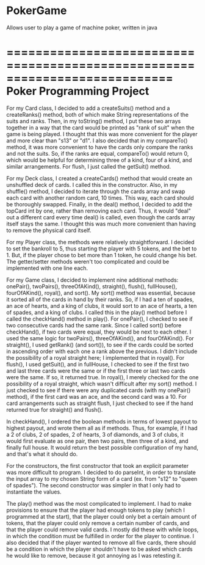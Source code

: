 # PokerGame
Allows user to play a game of machine poker, written in java

===========================================================================
Poker Programming Project
===========================================================================

For my Card class, I decided to add a createSuits() method and a createRanks()
method, both of which make String representations of the suits and ranks. Then,
in my toString() method, I put these two arrays together in a way that the card
would be printed as "rank of suit" when the game is being played. I thought 
that this was more convenient for the player and more clear than "s13" or "d1".
I also decided that in my compareTo() method, it was more convenient to have
the cards only compare the ranks and not the suits. So, if the ranks are equal,
compareTo() would return 0, which would be helpful for determining three of a
kind, four of a kind, and similar arrangements. For flush, I just called the 
getSuit() method.

For my Deck class, I created a createCards() method that would create an
unshuffled deck of cards. I called this in the constructor. Also, in my shuffle()
method, I decided to iterate through the cards array and swap each card with
another random card, 10 times. This way, each card should be thoroughly swapped.
Finally, in the deal() method, I decided to add the topCard int by one, rather
than removing each card. Thus, it would "deal" out a different card every time
deal() is called, even though the cards array itself stays the same. I thought
this was much more convenient than having to remove the physical card itself.

For my Player class, the methods were relatively straightforward. I decided to
set the bankroll to 5, thus starting the player with 5 tokens, and the bet to 1.
But, if the player chose to bet more than 1 token, he could change his bet. The 
getter/setter methods weren't too complicated and could be implemented with one
line each. 

For my Game class, I decided to implement nine additional methods: onePair(), 
twoPairs(), threeOfAKind(), straight(), flush(), fullHouse(), fourOfAKind(), royal(), 
and sort(). My sort() method was essential, because it sorted all of the cards in 
hand by their ranks. So, if I had a ten of spades, an ace of hearts, and a king of 
clubs, it would sort to an ace of hearts, a ten of spades, and a king of clubs. I 
called this in the play() method before I called the checkHand() method in play(). 
For onePair(), I checked to see if two consecutive cards had the same rank. Since I
called sort() before checkHand(), if two cards were equal, they would be next to 
each other. I used the same logic for twoPairs(), threeOfAKind(), and fourOfAKind().
For straight(), I used getRank() (and sort()), to see if the cards could be sorted
in ascending order with each one a rank above the previous. I didn't include the 
possibility of a royal straight here; I implemented that in royal(). For flush(),
I used getSuit(), and in fullHouse, I checked to see if the first two and last three
cards were the same or if the first three or last two cards were the same. If so, it
returned true. In royal(), I merely checked for the one possibility of a royal
straight, which wasn't difficult after my sort() method. I just checked to see if
there were any duplicated cards (with my onePair() method), if the first card was an
ace, and the second card was a 10. For card arrangements such as straight flush, I
just checked to see if the hand returned true for straight() and flush().

In checkHand(), I ordered the boolean methods in terms of lowest payout to highest
payout, and wrote them all as if methods. Thus, for example, if I had a 2 of clubs,
2 of spades, 2 of hearts, 3 of diamonds, and 3 of clubs, it would first evaluate as
one pair, then two pairs, then three of a kind, and finally full house. It would 
return the best possible configuration of my hand, and that's what it should do.

For the constructors, the first constructor that took an explicit parameter was more
difficult to program. I decided to do parseInt, in order to translate the input
array to my chosen String form of a card (ex. from "s12" to "queen of spades"). The
second constructor was simpler in that I only had to instantiate the values.

The play() method was the most complicated to implement. I had to make provisions to
ensure that the player had enough tokens to play (which I programmed at the start), 
that the player could only bet a certain amount of tokens, that the player could
only remove a certain number of cards, and that the player could remove valid cards.
I mostly did these with while loops, in which the condition must be fulfilled in
order for the player to continue. I also decided that if the player wanted to remove
all five cards, there should be a condition in which the player shouldn't have to be
asked which cards he would like to remove, because it got annoying as I was retesting
it.
